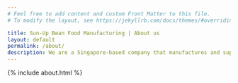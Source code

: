 ```yaml
---
# Feel free to add content and custom Front Matter to this file.
# To modify the layout, see https://jekyllrb.com/docs/themes/#overriding-theme-defaults

title: Sun-Up Bean Food Manufacturing | About us
layout: default
permalink: /about/
description: We are a Singapore-based company that manufactures and supply soybean products such as deep fried, silken and pressed tofu. Established in 2003, we initially manufactured traditional pressed cut tofu and deep fried tofu in Singapore.
---
```


{% include about.html %}